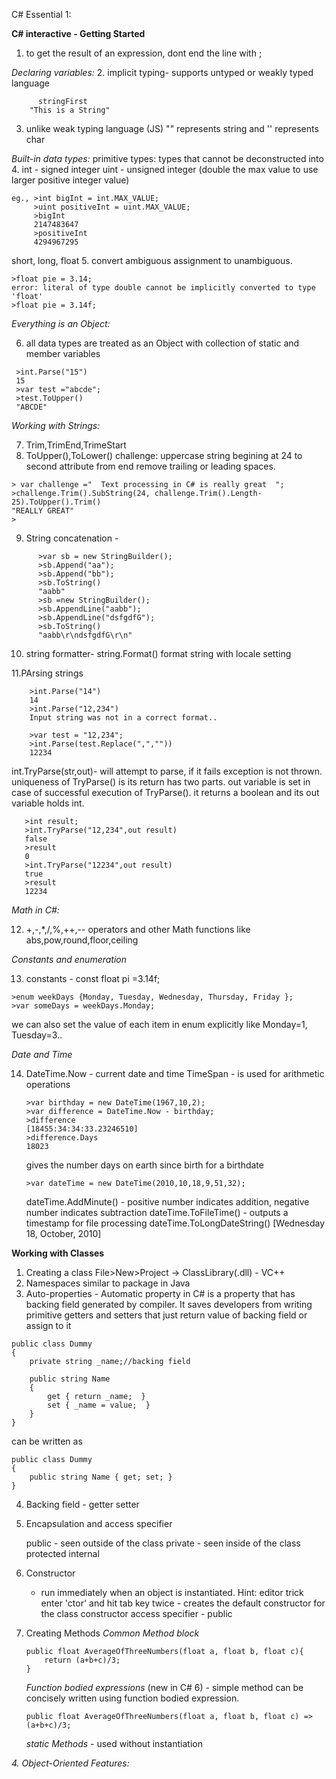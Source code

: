 C# Essential 1:


**C# interactive - Getting Started**
1. to get the result of an expression, dont end the line with ;

*Declaring variables:*
2. implicit typing- supports untyped or weakly typed language

``` eg., var stringFirst = "This is a String";
      stringFirst
	"This is a String"
```
3. unlike weak typing language (JS) "" represents string and '' represents char

*Built-in data types:*
primitive types: types that cannot be deconstructed into 
4. int - signed integer
   uint - unsigned integer (double the max value to use larger positive integer value)
   
 ```
 eg., >int bigInt = int.MAX_VALUE;
      >uint positiveInt = uint.MAX_VALUE;
      >bigInt
      2147483647
      >positiveInt
      4294967295
```
short, long, float
5. convert ambiguous assignment to unambiguous.
```
>float pie = 3.14;
error: literal of type double cannot be implicitly converted to type 'float'
>float pie = 3.14f;
```
*Everything is an Object:*

6. all data types are treated as an Object with collection of static and member variables
```
 >int.Parse("15")
 15
 >var test ="abcde";
 >test.ToUpper()
 "ABCDE"
``` 
*Working with Strings:*

7. Trim,TrimEnd,TrimeStart
8. ToUpper(),ToLower()
challenge: 
uppercase string begining at 24 to second attribute from end
remove trailing or leading spaces.
```
> var challenge ="  Text processing in C# is really great  ";
>challenge.Trim().SubString(24, challenge.Trim().Length-25).ToUpper().Trim()
"REALLY GREAT"
>
```
9. String concatenation - 
```
      >var sb = new StringBuilder();
      >sb.Append("aa");
      >sb.Append("bb");
      >sb.ToString()
      "aabb"
      >sb =new StringBuilder();
      >sb.AppendLine("aabb");
      >sb.AppendLine("dsfgdfG");
      >sb.ToString()
      "aabb\r\ndsfgdfG\r\n"
```
10. string formatter- string.Format()
format string with locale setting

11.PArsing strings
```
    >int.Parse("14")
    14
    >int.Parse("12,234")
    Input string was not in a correct format..

    >var test = "12,234";
    >int.Parse(test.Replace(",",""))
    12234
```

int.TryParse(str,out)- will attempt to parse, if it fails exception is not thrown. uniqueness of TryParse() is its return has two parts.
out variable is set in case of successful execution of TryParse(). it returns a boolean and its out variable holds int.

```
   >int result;
   >int.TryParse("12,234",out result)
   false
   >result
   0
   >int.TryParse("12234",out result)
   true
   >result
   12234
```
*Math in C#:*

12. +,-,*,/,%,++,-- operators and other Math functions like abs,pow,round,floor,ceiling

*Constants and enumeration*

13. constants - const float pi =3.14f;
```
>enum weekDays {Monday, Tuesday, Wednesday, Thursday, Friday };
>var someDays = weekDays.Monday;
```
we can also set the value of each item in enum explicitly like Monday=1, Tuesday=3..

*Date and Time*

14. DateTime.Now -	current date and time
    TimeSpan - is used for arithmetic operations
    
    ```
    >var birthday = new DateTime(1967,10,2);
    >var difference = DateTime.Now - birthday;
    >difference
    [18455:34:34:33.23246510]
    >difference.Days
    18023
    ```
    gives the number days on earth since birth for a birthdate
    
    ```
    >var dateTime = new DateTime(2010,10,18,9,51,32);
    ```
    dateTime.AddMinute() - positive number indicates addition, negative number indicates subtraction
    dateTime.ToFileTime() - outputs a timestamp for file processing
    dateTime.ToLongDateString()
    [Wednesday 18, October, 2010]


**Working with Classes**

1. Creating a class
	File>New>Project -> ClassLibrary(.dll) - VC++
2. Namespaces
	similar to package in Java
3. Auto-properties - Automatic property in C# is a property that has backing field generated by compiler. It saves developers from writing primitive getters and setters that just return value of backing field or assign to it
```
public class Dummy
{
    private string _name;//backing field
 
    public string Name
    {
        get { return _name;  }
        set { _name = value;  }
    }
}
```
can be written as
```
public class Dummy
{
    public string Name { get; set; }
}
```
4. Backing field - getter setter
5. Encapsulation and access specifier

    public  - seen outside of the class
    private - seen inside of the class
    protected
    internal
    
6. Constructor
	- run immediately when an object is instantiated.
	Hint: editor trick enter 'ctor' and hit tab key twice - creates the default constructor for the class
	constructor access specifier - public
	
7. Creating Methods
	*Common Method block*
	```
	public float AverageOfThreeNumbers(float a, float b, float c){
		return (a+b+c)/3;
	}
	```
	*Function bodied expressions* (new in C# 6)
		- simple method can be concisely written using function bodied expression.
	```
	public float AverageOfThreeNumbers(float a, float b, float c) => (a+b+c)/3;
	```
	*static Methods* - used without instantiation
	

*4. Object-Oriented Features:*
    









